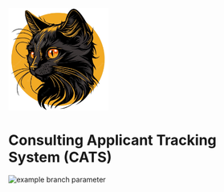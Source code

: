 <img src="public/black_cat.png" alt="black cat" width="200"/>

# Consulting Applicant Tracking System (CATS)
![example branch parameter](https://github.com/Purdue-Solutions/CATS/actions/workflows/main.yml/badge.svg?branch=dev)



